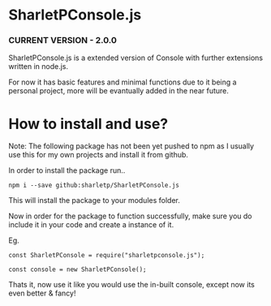 # SharletPConsole.js
 ### CURRENT VERSION - 2.0.0 ###
 
SharletPConsole.js is a extended version of Console with further extensions written in node.js.

For now it has basic features and minimal functions due to it being a personal project, more will be evantually added in the near future.

# How to install and use?
Note: The following package has not been yet pushed to npm as I usually use this for my own projects and install it from github.

In order to install the package run..

```
npm i --save github:sharletp/SharletPConsole.js
```

This will install the package to your modules folder.

Now in order for the package to function successfully, make sure you do include it in your code and create a instance of it.

Eg.
```
const SharletPConsole = require("sharletpconsole.js");

const console = new SharletPConsole();
```

Thats it, now use it like you would use the in-built console, except now its even better & fancy!